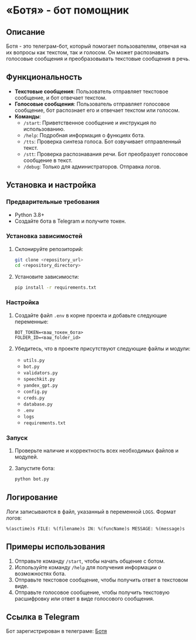 
# «Ботя» - бот помощник

## Описание

Ботя - это телеграм-бот, который помогает пользователям, отвечая на их вопросы как текстом, так и голосом. Он может распознавать голосовые сообщения и преобразовывать текстовые сообщения в речь.

## Функциональность

-   **Текстовые сообщения**: Пользователь отправляет текстовое сообщение, и бот отвечает текстом.
-   **Голосовые сообщения**: Пользователь отправляет голосовое сообщение, бот распознает его и отвечает текстом или голосом.
-   **Команды**:
    -   `/start`: Приветственное сообщение и инструкция по использованию.
    -   `/help`: Подробная информация о функциях бота.
    -   `/tts`: Проверка синтеза голоса. Бот озвучивает отправленный текст.
    -   `/stt`: Проверка распознавания речи. Бот преобразует голосовое сообщение в текст.
    -   `/debug`: Только для администраторов. Отправка логов.

## Установка и настройка

### Предварительные требования

-   Python 3.8+
-   Создайте бота в Telegram и получите токен.

### Установка зависимостей

1.  Склонируйте репозиторий:
    
    ```bash
    git clone <repository_url>
    cd <repository_directory>
    ```
    
2.  Установите зависимости:
    
    ```bash
    pip install -r requirements.txt
    ```
    

### Настройка

1.  Создайте файл `.env` в корне проекта и добавьте следующие переменные:
    
    ```env
    BOT_TOKEN=<ваш_токен_бота>
    FOLDER_ID=<ваш_folder_id>
    ```
    
2.  Убедитесь, что в проекте присутствуют следующие файлы и модули:
    -   `utils.py`
    -   `bot.py`
    -   `validators.py`
    -   `speechkit.py`
    -   `yandex_gpt.py`
    -   `config.py`
    -   `creds.py`
    -   `database.py`
    -   `.env`
    -   `logs`
    -   `requirements.txt`

### Запуск

1.  Проверьте наличие и корректность всех необходимых файлов и модулей.
    
2.  Запустите бота:
    
    ```bash    
    python bot.py
    ``` 

## Логирование

Логи записываются в файл, указанный в переменной `LOGS`. Формат логов:

```
%(asctime)s FILE: %(filename)s IN: %(funcName)s MESSAGE: %(message)s
```

## Примеры использования

1.  Отправьте команду `/start`, чтобы начать общение с ботом.
2.  Используйте команду `/help` для получения информации о возможностях бота.
3.  Отправьте текстовое сообщение, чтобы получить ответ в текстовом виде.
4.  Отправьте голосовое сообщение, чтобы получить текстовую расшифровку или ответ в виде голосового сообщения.

## Ссылка в Telegram

Бот зарегистрирован в телеграме: [Ботя](https://t.me/Fivi123123_bot)